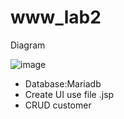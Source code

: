 # www_lab2

Diagram

![image](https://github.com/phonggg78/www_lab2/assets/98084407/34e2ade5-ddba-419e-a3bc-3a74cccc499c)



+ Database:Mariadb
+ Create UI use file .jsp
+ CRUD customer
